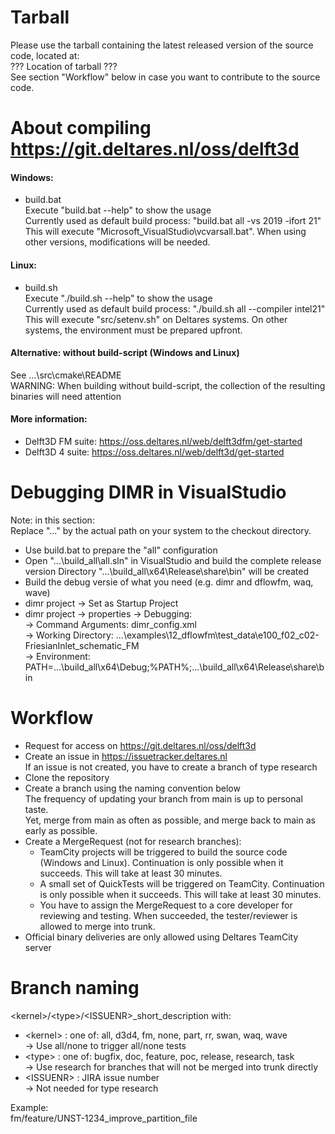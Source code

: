 # Tarball
Please use the tarball containing the latest released version of the source code, located at:    
??? Location of tarball ???    
See section "Workflow" below in case you want to contribute to the source code.



# About compiling https://git.deltares.nl/oss/delft3d

#### Windows:   
- build.bat   
  Execute "build.bat --help" to show the usage   
  Currently used as default build process: "build.bat all -vs 2019 -ifort 21"   
  This will execute "Microsoft_VisualStudio\vcvarsall.bat". When using other versions, modifications will be needed.   

#### Linux:   
- build.sh   
  Execute "./build.sh --help" to show the usage   
  Currently used as default build process: "./build.sh all --compiler intel21"   
  This will execute "src/setenv.sh" on Deltares systems. On other systems, the environment must be prepared upfront.   

#### Alternative: without build-script (Windows and Linux)
See ...\src\cmake\README   
WARNING: When building without build-script, the collection of the resulting binaries will need attention

#### More information:
- Delft3D FM suite: https://oss.deltares.nl/web/delft3dfm/get-started
- Delft3D 4  suite: https://oss.deltares.nl/web/delft3d/get-started



# Debugging DIMR in VisualStudio

Note: in this section:    
Replace "..." by the actual path on your system to the checkout directory.

- Use build.bat to prepare the "all" configuration
- Open "...\build_all\all.sln" in VisualStudio and build the complete release version
  Directory "...\build_all\x64\Release\share\bin" will be created
- Build the debug versie of what you need (e.g. dimr and dflowfm, waq, wave)
- dimr project -> Set as Startup Project
- dimr project -> properties -> Debugging:   
    -> Command Arguments: dimr_config.xml   
    -> Working Directory: ...\examples\12_dflowfm\test_data\e100_f02_c02-FriesianInlet_schematic_FM   
    -> Environment: PATH=...\build_all\x64\Debug;%PATH%;...\build_all\x64\Release\share\bin   



# Workflow

- Request for access on https://git.deltares.nl/oss/delft3d
- Create an issue in https://issuetracker.deltares.nl    
  If an issue is not created, you have to create a branch of type research
- Clone the repository
- Create a branch using the naming convention below    
  The frequency of updating your branch from main is up to personal taste.    
  Yet, merge from main as often as possible, and merge back to main as early as possible.
- Create a MergeRequest (not for research branches):    
  - TeamCity projects will be triggered to build the source code (Windows and Linux). Continuation is only possible when it succeeds. This will take at least 30 minutes.
  - A small set of QuickTests will be triggered on TeamCity. Continuation is only possible when it succeeds. This will take at least 30 minutes.
  - You have to assign the MergeRequest to a core developer for reviewing and testing. When succeeded, the tester/reviewer is allowed to merge into trunk.
- Official binary deliveries are only allowed using Deltares TeamCity server



# Branch naming

\<kernel\>/\<type\>/\<ISSUENR\>_short_description
with:
- \<kernel\>  : one of: all, d3d4, fm, none, part, rr, swan, waq, wave    
  -> Use all/none to trigger all/none tests
- \<type\>    : one of: bugfix, doc, feature, poc, release, research, task    
  -> Use research for branches that will not be merged into trunk directly
- \<ISSUENR\> : JIRA issue number    
  -> Not needed for type research

Example:    
fm/feature/UNST-1234_improve_partition_file
